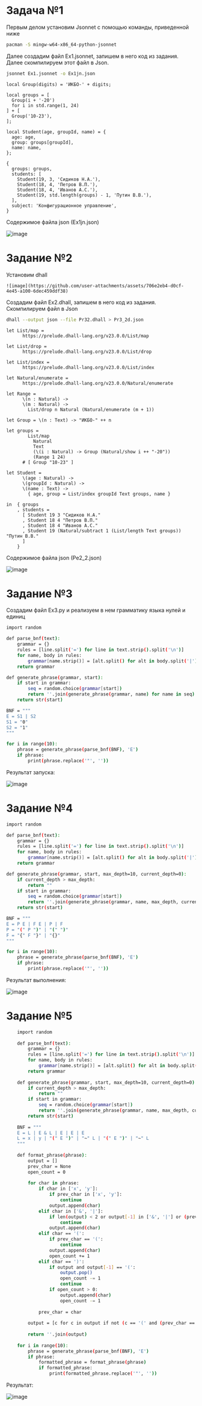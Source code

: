 # Задача №1
Первым делом установим Jsonnet с помощью команды, приведенной ниже
```bash
pacman -S mingw-w64-x86_64-python-jsonnet
```
Далее создадим файл Ex1.jsonnet, запишем в него код из задания. Далее скомпилируем этот файл в Json.
```bash
jsonnet Ex1.jsonnet -o Ex1jn.json
```

```
local Group(digits) = 'ИКБО-' + digits;

local groups = [
  Group(i + '-20')
  for i in std.range(1, 24)
] + [
  Group('10-23'),
];

local Student(age, groupId, name) = {
  age: age,
  group: groups[groupId],
  name: name,
};

{
  groups: groups,
  students: [
    Student(19, 3, 'Сидиков Н.А.'),
    Student(18, 4, 'Петров В.П.'),
    Student(18, 4, 'Иванов А.С.'),
    Student(19, std.length(groups) - 1, 'Путин В.В.'),
  ],
  subject: 'Конфигурационное управление',
}
```
Содержимое файла json (Ex1jn.json)

![image](https://github.com/user-attachments/assets/b141e4b1-ae51-45cf-addd-b8fa001d9416)

# Задание №2
Установим dhall
```
![image](https://github.com/user-attachments/assets/706e2eb4-d0cf-4e45-a100-6dec459ddf38)

```
Создадим файл Ex2.dhall, запишем в него код из задания. Скомпилируем файл в Json
```bash
dhall --output json --file Pr32.dhall > Pr3_2d.json
```

```
let List/map =
      https://prelude.dhall-lang.org/v23.0.0/List/map

let List/drop =
      https://prelude.dhall-lang.org/v23.0.0/List/drop

let List/index =
      https://prelude.dhall-lang.org/v23.0.0/List/index

let Natural/enumerate =
      https://prelude.dhall-lang.org/v23.0.0/Natural/enumerate

let Range =
      \(n : Natural) ->
      \(m : Natural) ->
        List/drop n Natural (Natural/enumerate (m + 1))

let Group = \(n : Text) -> "ИКБО-" ++ n

let groups =
        List/map
          Natural
          Text
          (\(i : Natural) -> Group (Natural/show i ++ "-20"))
          (Range 1 24)
      # [ Group "10-23" ]

let Student =
      \(age : Natural) ->
      \(groupId : Natural) ->
      \(name : Text) ->
        { age, group = List/index groupId Text groups, name }

in  { groups
    , students =
      [ Student 19 3 "Cидиков Н.А."
      , Student 18 4 "Петров В.П."
      , Student 18 4 "Иванов А.С."
      , Student 19 (Natural/subtract 1 (List/length Text groups)) "Путин В.В."
      ]
    }
```

Содержимое файла json (Pe2_2.json)

![image](https://github.com/user-attachments/assets/9dda3ea5-8964-4375-8d6d-77ac3e7227ef)

# Задание №3
Создадим файл Ex3.py и реализуем в нем грамматику языка нулей и единиц
```bash
import random

def parse_bnf(text):
    grammar = {}
    rules = [line.split('=') for line in text.strip().split('\n')]
    for name, body in rules:
        grammar[name.strip()] = [alt.split() for alt in body.split('|')]
    return grammar

def generate_phrase(grammar, start):
    if start in grammar:
        seq = random.choice(grammar[start])
        return ''.join(generate_phrase(grammar, name) for name in seq)
    return str(start)

BNF = """
E = S1 | S2 
S1 = "0"
S2 = "1"
"""

for i in range(10):
    phrase = generate_phrase(parse_bnf(BNF), 'E')
    if phrase:
        print(phrase.replace('"', ''))

```
Результат запуска:

![image](https://github.com/user-attachments/assets/41050778-b0c9-4f5e-a277-48ba0fb9c5dc)
# Задание №4
```bash
import random

def parse_bnf(text):
    grammar = {}
    rules = [line.split('=') for line in text.strip().split('\n')]
    for name, body in rules:
        grammar[name.strip()] = [alt.split() for alt in body.split('|')]
    return grammar

def generate_phrase(grammar, start, max_depth=10, current_depth=0):
    if current_depth > max_depth:
        return ""
    if start in grammar:
        seq = random.choice(grammar[start])
        return ''.join(generate_phrase(grammar, name, max_depth, current_depth + 1) for name in seq)
    return str(start)

BNF = """
E = P E | F E | P | F 
P = "(" P ")" | "(" ")" 
F = "{" F "}" | "{}"
"""

for i in range(10):
    phrase = generate_phrase(parse_bnf(BNF), 'E')
    if phrase:
        print(phrase.replace('"', ''))
```
Результат выполнения:

![image](https://github.com/user-attachments/assets/df30775b-76a0-4d9f-b272-310267c81c5f)

# Задание №5
```bash
    import random
    
    def parse_bnf(text):
        grammar = {}
        rules = [line.split('=') for line in text.strip().split('\n')]
        for name, body in rules:
            grammar[name.strip()] = [alt.split() for alt in body.split('|')]
        return grammar
    
    def generate_phrase(grammar, start, max_depth=10, current_depth=0):
        if current_depth > max_depth:
            return ""
        if start in grammar:
            seq = random.choice(grammar[start])
            return ''.join(generate_phrase(grammar, name, max_depth, current_depth + 1) for name in seq)
        return str(start)
    
    BNF = """
    E = L | E & L | E | E | E
    L = x | y | "(" E ")" | "~" L | "(" E ")" | "~" L
    """
    
    def format_phrase(phrase):
        output = []
        prev_char = None
        open_count = 0
    
        for char in phrase:
            if char in ['x', 'y']:
                if prev_char in ['x', 'y']:
                    continue
                output.append(char)
            elif char in ['&', '|']:
                if len(output) < 2 or output[-1] in ['&', '|'] or (prev_char in ['(', ')']):
                    continue
                output.append(char)
            elif char == '(':
                if prev_char == '(':
                    continue
                output.append(char)
                open_count += 1
            elif char == ')':
                if output and output[-1] == '(':
                    output.pop()
                    open_count -= 1
                    continue
                if open_count > 0:
                    output.append(char)
                    open_count -= 1
    
            prev_char = char
    
        output = [c for c in output if not (c == '(' and (prev_char == '(' or (len(output) > 1 and output[-2] == '(')))]
    
        return ''.join(output)
    
    for i in range(10):
        phrase = generate_phrase(parse_bnf(BNF), 'E')
        if phrase:
            formatted_phrase = format_phrase(phrase)
            if formatted_phrase:
                print(formatted_phrase.replace('"', ''))
```
Результат:

![image](https://github.com/user-attachments/assets/b91ce96a-1dc5-4dbe-84ef-eb95832f5d6f)


